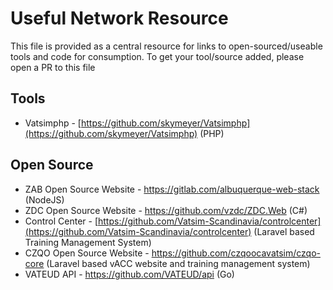 # Useful Network Resource
This file is provided as a central resource for links to open-sourced/useable tools and code for consumption.
To get your tool/source added, please open a PR to this file


## Tools
* Vatsimphp - [https://github.com/skymeyer/Vatsimphp](https://github.com/skymeyer/Vatsimphp) (PHP)

## Open Source
* ZAB Open Source Website - https://gitlab.com/albuquerque-web-stack (NodeJS)
* ZDC Open Source Website - https://github.com/vzdc/ZDC.Web (C#)
* Control Center - [https://github.com/Vatsim-Scandinavia/controlcenter](https://github.com/Vatsim-Scandinavia/controlcenter) (Laravel based Training Management System)
* CZQO Open Source Website - https://github.com/czqoocavatsim/czqo-core (Laravel based vACC website and training management system)
* VATEUD API - https://github.com/VATEUD/api (Go)
